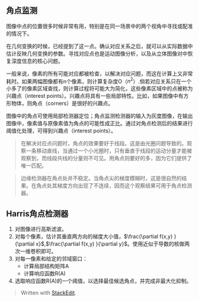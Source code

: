 ## 角点监测
图像中点的位置很多时候非常有用，特别是在同一场景中的两个视角中寻找或配准的情况下。

在几何变换的时候，已经提到了这一点。确认对应关系之后，就可以从实际数据中估计反映几何变换的参数。寻找对应点也是运动图像分析，以及从立体图像对中恢复深度信息的核心问题。

一般来说，像素的所有可能对应都被检查，以解决对应问题，而这在计算上又非常耗时。如果两幅图像都有n个像素，则计算复杂度O（$n^{2}$）.倘若对应关系只在一个小多了的像素区域查找，则计算过程将可能大为简化，这些像素区域中的点被称为兴趣点（interest points）。兴趣点将具有一些局部特性。比如，如果图像中有方形物体，则角点（corners）是很好的兴趣点。

图像中的角点可使用局部检测器定位；角点监测检测器的输入为灰度图像，在输出图像中，像素值与原像素值为角点的可能性成正比。通过对角点检测后的结果进行阈值化处理，可得到兴趣点（interest points）。

>在解决对应点问题时，角点的效果要好于线段。这是由光圈问题导致的。观察一条移动直线，当通过一个小光圈时，只有垂直于线段的运动分量才能被观察到，而线段共线的分量则不可见。用角点则要好的多，因为它们提供了唯一匹配。

>边缘检测器在角点处并不稳定。当角点尖的梯度模糊时，这是很自然的结果。在角点处其梯度方向出现了不连续，因而这个观察结果可用于角点检测器。

## Harris角点检测器
1. 对图像进行高斯滤波。
2. 对每个像素，估计其垂直两方向的梯度大小值，$\frac{\partial f(x,y) }{\partial x}$,$\frac{\partial f(x,y) }{\partial y}$。使用近似于导数的核做两次一维卷积即可。
3. 对每一像素和给定的邻域窗口：
	* 计算局部结构矩阵A
	* 计算响应函数R(A)
4. 选取响应函数R(A)的一个阈值，以选择最佳候选角点，并完成非最大化抑制。


> Written with [StackEdit](https://stackedit.io/).
<!--stackedit_data:
eyJoaXN0b3J5IjpbOTQ5Mjc0NDYsLTIxMDc3NTM2MTIsMTM2OT
E0MTM0NiwtNDgwNzU3ODA3LDExMDIzMjI5MzFdfQ==
-->